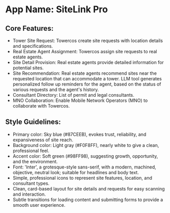 # **App Name**: SiteLink Pro

## Core Features:

- Tower Site Request: Towercos create site requests with location details and specifications.
- Real Estate Agent Assignment: Towercos assign site requests to real estate agents.
- Site Detail Provision: Real estate agents provide detailed information for potential sites.
- Site Recommendation: Real estate agents recommend sites near the requested location that can accommodate a tower. LLM tool generates personalized follow up reminders for the agent, based on the status of various requests and the agent's history.
- Consultant Directory: List of permit and legal consultants.
- MNO Collaboration: Enable Mobile Network Operators (MNO) to collaborate with Towercos.

## Style Guidelines:

- Primary color: Sky blue (#87CEEB), evokes trust, reliability, and expansiveness of site reach.
- Background color: Light gray (#F0F8FF), nearly white to give a clean, professional feel.
- Accent color: Soft green (#98FF98), suggesting growth, opportunity, and the environment.
- Font: 'Inter', a grotesque-style sans-serif, with a modern, machined, objective, neutral look; suitable for headlines and body text.
- Simple, professional icons to represent site features, location, and consultant types.
- Clean, card-based layout for site details and requests for easy scanning and interaction.
- Subtle transitions for loading content and submitting forms to provide a smooth user experience.